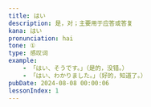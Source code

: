 ```yaml
---
title: はい
description: 是，对；主要用于应答或答复
kana: はい
pronunciation: hai
tone: ①
type: 感叹词
example:
    - 「はい、そうです。」（是的，没错。）
    - 「はい、わかりました。」（好的，知道了。）
pubDate: 2024-08-08 00:00:06
lessonIndex: 1
---
```

